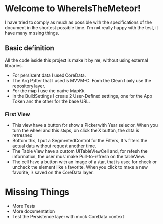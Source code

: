 # Welcome to WhereIsTheMeteor!

I have tried to comply as much as possible with the specifications of the document in the shortest possible time. I'm not really happy with the test, it have many missing things.

## Basic definition

All the code inside this project is make it by me, without using external libraries.

- For persistent data I used CoreData.
- The Arq Patter that I used is MVVM-C. Form the Clean I only use the repository layer.
- For the map I use the native MapKit
- In the BuildSettings I create 2 User-Defined settings, one for the App Token and the other for the base URL.

### First View
- This view have a button for show a Picker with Year selector. When you turn the wheel and this stops, on click the X button, the data is refreshed.
- Bottom this, I put a SegmentedControl for the Filters, It's filters the actual data without request another time.
- The Table View have a custom UITableViewCell and, for refesh the information, the user must make Pull-to-refresh on the tableView.
- The cell have a button with an image of a star, that is used for check or uncheck the element like a favorite. When you click to make a new favorite, is saved on the CoreData layer.

# Missing Things
- More Tests
- More documentation
- Test the Persistence layer with mock CoreData context


